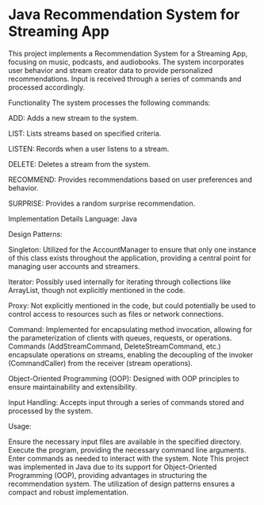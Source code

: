 # Java Recommendation System for Streaming App

This project implements a Recommendation System for a Streaming App, focusing on music, podcasts, and audiobooks. The system incorporates user behavior and stream creator data to provide personalized recommendations. Input is received through a series of commands and processed accordingly.

Functionality
  The system processes the following commands:

ADD: Adds a new stream to the system.

LIST: Lists streams based on specified criteria.

LISTEN: Records when a user listens to a stream.

DELETE: Deletes a stream from the system.

RECOMMEND: Provides recommendations based on user preferences and behavior.

SURPRISE: Provides a random surprise recommendation.

Implementation Details
  Language: Java

  Design Patterns:

Singleton: Utilized for the AccountManager to ensure that only one instance of this class exists throughout the application, providing a central point for managing user accounts and streamers.

Iterator: Possibly used internally for iterating through collections like ArrayList, though not explicitly mentioned in the code.

Proxy: Not explicitly mentioned in the code, but could potentially be used to control access to resources such as files or network connections.

Command: Implemented for encapsulating method invocation, allowing for the parameterization of clients with queues, requests, or operations. Commands 
(AddStreamCommand, DeleteStreamCommand, etc.) encapsulate operations on streams, enabling the decoupling of the invoker (CommandCaller) from the receiver (stream operations).

Object-Oriented Programming (OOP): Designed with OOP principles to ensure maintainability and extensibility.

Input Handling: Accepts input through a series of commands stored and processed by the system.

Usage:

Ensure the necessary input files are available in the specified directory.
Execute the program, providing the necessary command line arguments.
Enter commands as needed to interact with the system.
Note
This project was implemented in Java due to its support for Object-Oriented Programming (OOP), providing advantages in structuring the recommendation system. The utilization of design patterns ensures a compact and robust implementation.

